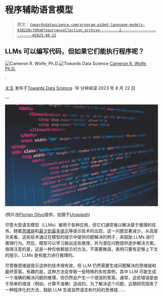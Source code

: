 # 程序辅助语言模型

> 原文：[`towardsdatascience.com/program-aided-language-models-93d226c7d9a0?source=collection_archive---------2-----------------------#2023-08-22`](https://towardsdatascience.com/program-aided-language-models-93d226c7d9a0?source=collection_archive---------2-----------------------#2023-08-22)

## LLMs 可以编写代码，但如果它们能执行程序呢？

[](https://wolfecameron.medium.com/?source=post_page-----93d226c7d9a0--------------------------------)![Cameron R. Wolfe, Ph.D.](https://wolfecameron.medium.com/?source=post_page-----93d226c7d9a0--------------------------------)[](https://towardsdatascience.com/?source=post_page-----93d226c7d9a0--------------------------------)![Towards Data Science](https://towardsdatascience.com/?source=post_page-----93d226c7d9a0--------------------------------) [Cameron R. Wolfe, Ph.D.](https://wolfecameron.medium.com/?source=post_page-----93d226c7d9a0--------------------------------)

·

[关注](https://medium.com/m/signin?actionUrl=https%3A%2F%2Fmedium.com%2F_%2Fsubscribe%2Fuser%2F28aa6026c553&operation=register&redirect=https%3A%2F%2Ftowardsdatascience.com%2Fprogram-aided-language-models-93d226c7d9a0&user=Cameron+R.+Wolfe%2C+Ph.D.&userId=28aa6026c553&source=post_page-28aa6026c553----93d226c7d9a0---------------------post_header-----------) 发布于[Towards Data Science](https://towardsdatascience.com/?source=post_page-----93d226c7d9a0--------------------------------) ·18 分钟阅读·2023 年 8 月 22 日[](https://medium.com/m/signin?actionUrl=https%3A%2F%2Fmedium.com%2F_%2Fvote%2Ftowards-data-science%2F93d226c7d9a0&operation=register&redirect=https%3A%2F%2Ftowardsdatascience.com%2Fprogram-aided-language-models-93d226c7d9a0&user=Cameron+R.+Wolfe%2C+Ph.D.&userId=28aa6026c553&source=-----93d226c7d9a0---------------------clap_footer-----------)

--

[](https://medium.com/m/signin?actionUrl=https%3A%2F%2Fmedium.com%2F_%2Fbookmark%2Fp%2F93d226c7d9a0&operation=register&redirect=https%3A%2F%2Ftowardsdatascience.com%2Fprogram-aided-language-models-93d226c7d9a0&source=-----93d226c7d9a0---------------------bookmark_footer-----------)![](img/3947104a20288bfb49a2b532e471fde9.png)

(照片由[Florian Olivo](https://unsplash.com/@florianolv?utm_source=unsplash&utm_medium=referral&utm_content=creditCopyText)提供，拍摄于[Unsplash](https://unsplash.com/photos/4hbJ-eymZ1o?utm_source=unsplash&utm_medium=referral&utm_content=creditCopyText))

尽管大型语言模型（LLMs）被用于各种应用，但它们通常难以解决基于推理的任务。随着[思维链](https://cameronrwolfe.substack.com/p/chain-of-thought-prompting-for-llms)和[最少到最多提示](https://cameronrwolfe.substack.com/i/116166267/variants-of-cot-prompting)等提示技术的出现，这一问题显著减少。从高层次来看，这些技术通过在模型的提示中提供问题解决的例子，来鼓励 LLMs 进行推理行为。然后，模型可以学习输出这些推理，并为潜在问题提供逐步解决方案。值得注意的是，这是一种仅依赖提示的方法，不需要微调，表明只要有足够上下文的提示，LLMs 是有能力进行推理的。

尽管像思维链提示这样的技术很有效，但 LLM 仍然需要生成问题解决的思维链和最终答案。有趣的是，这种方法会导致一些特殊的失败案例，其中 LLM 可能生成一个准确的解决问题的推理，但仍然会产生一个错误的答案。通常，这些错误是由于简单的错误（例如，计算不准确）造成的。为了解决这个问题，近期研究探索了一种程序化的方法，鼓励 LLM 生成自然语言和代码的思维链……
